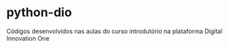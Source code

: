 # python-dio
Códigos desenvolvidos nas aulas do curso introdutório na plataforma Digital Innovation One
